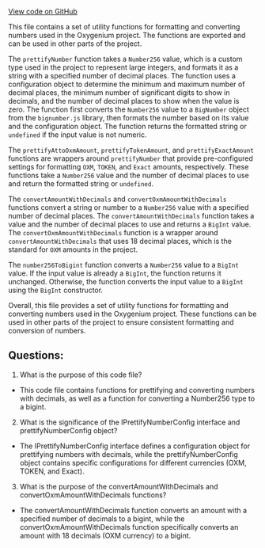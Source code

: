 [View code on GitHub](https://github.com/oxygenium-network/oxygenium-web3/packages/web3/src/utils/number.ts)

This file contains a set of utility functions for formatting and converting numbers used in the Oxygenium project. The functions are exported and can be used in other parts of the project.

The `prettifyNumber` function takes a `Number256` value, which is a custom type used in the project to represent large integers, and formats it as a string with a specified number of decimal places. The function uses a configuration object to determine the minimum and maximum number of decimal places, the minimum number of significant digits to show in decimals, and the number of decimal places to show when the value is zero. The function first converts the `Number256` value to a `BigNumber` object from the `bignumber.js` library, then formats the number based on its value and the configuration object. The function returns the formatted string or `undefined` if the input value is not numeric.

The `prettifyAttoOxmAmount`, `prettifyTokenAmount`, and `prettifyExactAmount` functions are wrappers around `prettifyNumber` that provide pre-configured settings for formatting `OXM`, `TOKEN`, and `Exact` amounts, respectively. These functions take a `Number256` value and the number of decimal places to use and return the formatted string or `undefined`.

The `convertAmountWithDecimals` and `convertOxmAmountWithDecimals` functions convert a string or number to a `Number256` value with a specified number of decimal places. The `convertAmountWithDecimals` function takes a value and the number of decimal places to use and returns a `BigInt` value. The `convertOxmAmountWithDecimals` function is a wrapper around `convertAmountWithDecimals` that uses 18 decimal places, which is the standard for `OXM` amounts in the project.

The `number256ToBigint` function converts a `Number256` value to a `BigInt` value. If the input value is already a `BigInt`, the function returns it unchanged. Otherwise, the function converts the input value to a `BigInt` using the `BigInt` constructor.

Overall, this file provides a set of utility functions for formatting and converting numbers used in the Oxygenium project. These functions can be used in other parts of the project to ensure consistent formatting and conversion of numbers.
## Questions: 
 1. What is the purpose of this code file?
- This code file contains functions for prettifying and converting numbers with decimals, as well as a function for converting a Number256 type to a bigint.

2. What is the significance of the IPrettifyNumberConfig interface and prettifyNumberConfig object?
- The IPrettifyNumberConfig interface defines a configuration object for prettifying numbers with decimals, while the prettifyNumberConfig object contains specific configurations for different currencies (OXM, TOKEN, and Exact).

3. What is the purpose of the convertAmountWithDecimals and convertOxmAmountWithDecimals functions?
- The convertAmountWithDecimals function converts an amount with a specified number of decimals to a bigint, while the convertOxmAmountWithDecimals function specifically converts an amount with 18 decimals (OXM currency) to a bigint.